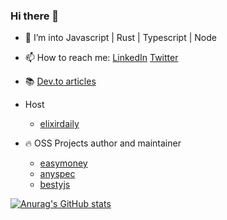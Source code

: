 ### Hi there 👋

- 🔭 I’m into Javascript | Rust | Typescript | Node
- 📫 How to reach me: [LinkedIn](https://www.linkedin.com/in/andrey-frolov-3b8579155/) [Twitter](https://twitter.com/_frolov_a)
- 📚 [Dev.to articles](https://dev.to/frolovdev)

- Host
  * [elixirdaily](https://twitter.com/elixirdaily)
- 🔥 OSS Projects author and maintainer
  * [easymoney](https://github.com/frolovdev/easymoney)
  * [anyspec](https://github.com/frolovdev/anyspec)
  * [bestyjs](https://github.com/frolovdev/bestyjs)


[![Anurag's GitHub stats](https://github-readme-stats.vercel.app/api?username=frolovdev)](https://github.com/anuraghazra/github-readme-stats)

